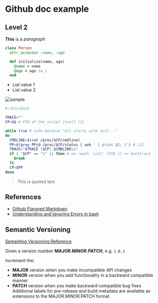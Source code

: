 # Github doc example
## Level 2
**This** is a *paragraph*

```ruby
class Person
  attr_accessor :name, :age

  def initialize(name, age)
    @name = name
    @age = age.to_i
  end
```

- List value 1
- List value 2

![sample](https://github.com/dustybones99/github-doc-example/assets/85003428/d0e88773-7741-4f0e-896e-dee03ee6457f)

```bash
#!/bin/bash

TRACE=""
CP=$$ # PID of the script itself [1]

while true # safe because "all starts with init..."
do
  CMDLINE=$(cat /proc/$CP/cmdline)
  PP=$(grep PPid /proc/$CP/status | awk ' { print $2; }') # [2]
  TRACE="$TRACE [$CP]:$CMDLINE\n"
  if [ "$CP" == "1" ]; then # we reach 'init' [PID 1] => backtrace
    break
  fi
  CP=$PP
done
```
> This is quoted text

## References
- [Github Flavored Markdown](https://docs.github.com/en/get-started/writing-on-github/getting-started-with-writing-and-formatting-on-github/basic-writing-and-formatting-syntax#lists)
- [Understanding and Ignoring Errors in bash](https://www.baeldung.com/linux/bash-errors)

## Semantic Versioning
[Semanting Versioning Reference](https://semver.org/)

Given a version number **MAJOR.MINOR.PATCH**, e.g. `1.0.1`

increment the:

- **MAJOR** version when you make incompatible API changes
- **MINOR** version when you add functionality in a backward compatible manner
- **PATCH** version when you make backward compatible bug fixes
Additional labels for pre-release and build metadata are available as extensions to the MAJOR.MINOR.PATCH format.

  
